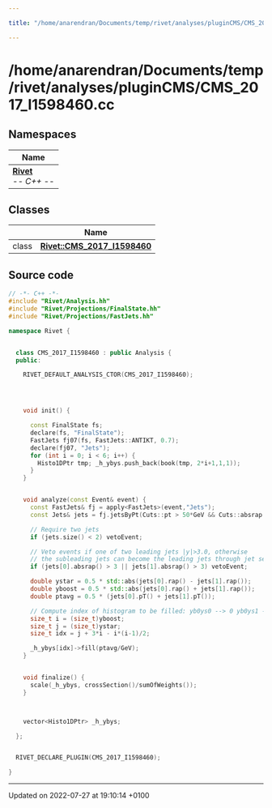 ```yaml
---

title: "/home/anarendran/Documents/temp/rivet/analyses/pluginCMS/CMS_2017_I1598460.cc"

---
```


# /home/anarendran/Documents/temp/rivet/analyses/pluginCMS/CMS_2017_I1598460.cc



## Namespaces

| Name           |
| -------------- |
| **[Rivet](http://example.org/namespaces/namespacerivet/)** <br>-*- C++ -*-  |

## Classes

|                | Name           |
| -------------- | -------------- |
| class | **[Rivet::CMS_2017_I1598460](http://example.org/classes/classrivet_1_1cms__2017__i1598460/)**  |




## Source code

```cpp
// -*- C++ -*-
#include "Rivet/Analysis.hh"
#include "Rivet/Projections/FinalState.hh"
#include "Rivet/Projections/FastJets.hh"

namespace Rivet {


  class CMS_2017_I1598460 : public Analysis {
  public:

    RIVET_DEFAULT_ANALYSIS_CTOR(CMS_2017_I1598460);




    void init() {

      const FinalState fs;
      declare(fs, "FinalState");
      FastJets fj07(fs, FastJets::ANTIKT, 0.7);
      declare(fj07, "Jets");
      for (int i = 0; i < 6; i++) {
        Histo1DPtr tmp; _h_ybys.push_back(book(tmp, 2*i+1,1,1));
      }
    }


    void analyze(const Event& event) {
      const FastJets& fj = apply<FastJets>(event,"Jets");
      const Jets& jets = fj.jetsByPt(Cuts::pt > 50*GeV && Cuts::absrap < 5);

      // Require two jets
      if (jets.size() < 2) vetoEvent;

      // Veto events if one of two leading jets |y|>3.0, otherwise
      // the subleading jets can become the leading jets through jet selection
      if (jets[0].absrap() > 3 || jets[1].absrap() > 3) vetoEvent;

      double ystar = 0.5 * std::abs(jets[0].rap() - jets[1].rap());
      double yboost = 0.5 * std::abs(jets[0].rap() + jets[1].rap());
      double ptavg = 0.5 * (jets[0].pT() + jets[1].pT());

      // Compute index of histogram to be filled: yb0ys0 --> 0 yb0ys1 --> 1 ...
      size_t i = (size_t)yboost;
      size_t j = (size_t)ystar;
      size_t idx = j + 3*i - i*(i-1)/2;

      _h_ybys[idx]->fill(ptavg/GeV);
    }


    void finalize() {
      scale(_h_ybys, crossSection()/sumOfWeights());
    }



    vector<Histo1DPtr> _h_ybys;

  };


  RIVET_DECLARE_PLUGIN(CMS_2017_I1598460);

}
```


-------------------------------

Updated on 2022-07-27 at 19:10:14 +0100
